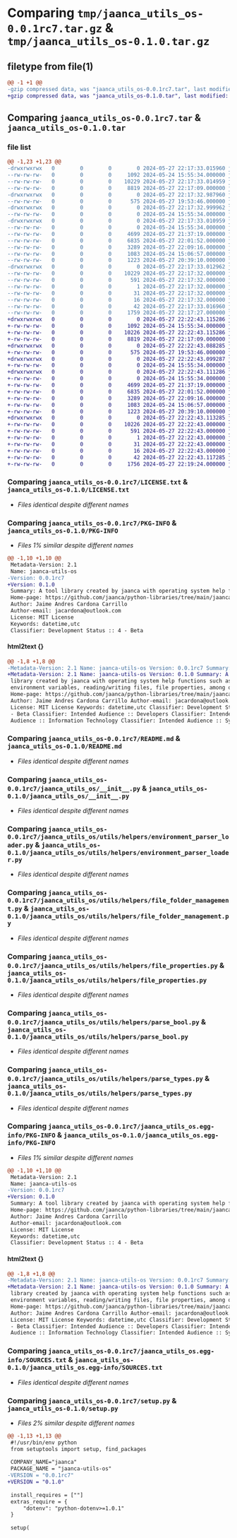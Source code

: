 # Comparing `tmp/jaanca_utils_os-0.0.1rc7.tar.gz` & `tmp/jaanca_utils_os-0.1.0.tar.gz`

## filetype from file(1)

```diff
@@ -1 +1 @@
-gzip compressed data, was "jaanca_utils_os-0.0.1rc7.tar", last modified: Mon May 27 22:17:33 2024, max compression
+gzip compressed data, was "jaanca_utils_os-0.1.0.tar", last modified: Mon May 27 22:22:43 2024, max compression
```

## Comparing `jaanca_utils_os-0.0.1rc7.tar` & `jaanca_utils_os-0.1.0.tar`

### file list

```diff
@@ -1,23 +1,23 @@
-drwxrwxrwx   0        0        0        0 2024-05-27 22:17:33.015960 jaanca_utils_os-0.0.1rc7/
--rw-rw-rw-   0        0        0     1092 2024-05-24 15:55:34.000000 jaanca_utils_os-0.0.1rc7/LICENSE.txt
--rw-rw-rw-   0        0        0    10229 2024-05-27 22:17:33.014959 jaanca_utils_os-0.0.1rc7/PKG-INFO
--rw-rw-rw-   0        0        0     8819 2024-05-27 22:17:09.000000 jaanca_utils_os-0.0.1rc7/README.md
-drwxrwxrwx   0        0        0        0 2024-05-27 22:17:32.987960 jaanca_utils_os-0.0.1rc7/jaanca_utils_os/
--rw-rw-rw-   0        0        0      575 2024-05-27 19:53:46.000000 jaanca_utils_os-0.0.1rc7/jaanca_utils_os/__init__.py
-drwxrwxrwx   0        0        0        0 2024-05-27 22:17:32.999962 jaanca_utils_os-0.0.1rc7/jaanca_utils_os/utils/
--rw-rw-rw-   0        0        0        0 2024-05-24 15:55:34.000000 jaanca_utils_os-0.0.1rc7/jaanca_utils_os/utils/__init__.py
-drwxrwxrwx   0        0        0        0 2024-05-27 22:17:33.010959 jaanca_utils_os-0.0.1rc7/jaanca_utils_os/utils/helpers/
--rw-rw-rw-   0        0        0        0 2024-05-24 15:55:34.000000 jaanca_utils_os-0.0.1rc7/jaanca_utils_os/utils/helpers/__init__.py
--rw-rw-rw-   0        0        0     4699 2024-05-27 21:37:19.000000 jaanca_utils_os-0.0.1rc7/jaanca_utils_os/utils/helpers/environment_parser_loader.py
--rw-rw-rw-   0        0        0     6835 2024-05-27 22:01:52.000000 jaanca_utils_os-0.0.1rc7/jaanca_utils_os/utils/helpers/file_folder_management.py
--rw-rw-rw-   0        0        0     3289 2024-05-27 22:09:16.000000 jaanca_utils_os-0.0.1rc7/jaanca_utils_os/utils/helpers/file_properties.py
--rw-rw-rw-   0        0        0     1083 2024-05-24 15:06:57.000000 jaanca_utils_os-0.0.1rc7/jaanca_utils_os/utils/helpers/parse_bool.py
--rw-rw-rw-   0        0        0     1223 2024-05-27 20:39:10.000000 jaanca_utils_os-0.0.1rc7/jaanca_utils_os/utils/helpers/parse_types.py
-drwxrwxrwx   0        0        0        0 2024-05-27 22:17:33.012962 jaanca_utils_os-0.0.1rc7/jaanca_utils_os.egg-info/
--rw-rw-rw-   0        0        0    10229 2024-05-27 22:17:32.000000 jaanca_utils_os-0.0.1rc7/jaanca_utils_os.egg-info/PKG-INFO
--rw-rw-rw-   0        0        0      591 2024-05-27 22:17:32.000000 jaanca_utils_os-0.0.1rc7/jaanca_utils_os.egg-info/SOURCES.txt
--rw-rw-rw-   0        0        0        1 2024-05-27 22:17:32.000000 jaanca_utils_os-0.0.1rc7/jaanca_utils_os.egg-info/dependency_links.txt
--rw-rw-rw-   0        0        0       31 2024-05-27 22:17:32.000000 jaanca_utils_os-0.0.1rc7/jaanca_utils_os.egg-info/requires.txt
--rw-rw-rw-   0        0        0       16 2024-05-27 22:17:32.000000 jaanca_utils_os-0.0.1rc7/jaanca_utils_os.egg-info/top_level.txt
--rw-rw-rw-   0        0        0       42 2024-05-27 22:17:33.016960 jaanca_utils_os-0.0.1rc7/setup.cfg
--rw-rw-rw-   0        0        0     1759 2024-05-27 22:17:27.000000 jaanca_utils_os-0.0.1rc7/setup.py
+drwxrwxrwx   0        0        0        0 2024-05-27 22:22:43.115286 jaanca_utils_os-0.1.0/
+-rw-rw-rw-   0        0        0     1092 2024-05-24 15:55:34.000000 jaanca_utils_os-0.1.0/LICENSE.txt
+-rw-rw-rw-   0        0        0    10226 2024-05-27 22:22:43.115286 jaanca_utils_os-0.1.0/PKG-INFO
+-rw-rw-rw-   0        0        0     8819 2024-05-27 22:17:09.000000 jaanca_utils_os-0.1.0/README.md
+drwxrwxrwx   0        0        0        0 2024-05-27 22:22:43.088285 jaanca_utils_os-0.1.0/jaanca_utils_os/
+-rw-rw-rw-   0        0        0      575 2024-05-27 19:53:46.000000 jaanca_utils_os-0.1.0/jaanca_utils_os/__init__.py
+drwxrwxrwx   0        0        0        0 2024-05-27 22:22:43.099287 jaanca_utils_os-0.1.0/jaanca_utils_os/utils/
+-rw-rw-rw-   0        0        0        0 2024-05-24 15:55:34.000000 jaanca_utils_os-0.1.0/jaanca_utils_os/utils/__init__.py
+drwxrwxrwx   0        0        0        0 2024-05-27 22:22:43.111286 jaanca_utils_os-0.1.0/jaanca_utils_os/utils/helpers/
+-rw-rw-rw-   0        0        0        0 2024-05-24 15:55:34.000000 jaanca_utils_os-0.1.0/jaanca_utils_os/utils/helpers/__init__.py
+-rw-rw-rw-   0        0        0     4699 2024-05-27 21:37:19.000000 jaanca_utils_os-0.1.0/jaanca_utils_os/utils/helpers/environment_parser_loader.py
+-rw-rw-rw-   0        0        0     6835 2024-05-27 22:01:52.000000 jaanca_utils_os-0.1.0/jaanca_utils_os/utils/helpers/file_folder_management.py
+-rw-rw-rw-   0        0        0     3289 2024-05-27 22:09:16.000000 jaanca_utils_os-0.1.0/jaanca_utils_os/utils/helpers/file_properties.py
+-rw-rw-rw-   0        0        0     1083 2024-05-24 15:06:57.000000 jaanca_utils_os-0.1.0/jaanca_utils_os/utils/helpers/parse_bool.py
+-rw-rw-rw-   0        0        0     1223 2024-05-27 20:39:10.000000 jaanca_utils_os-0.1.0/jaanca_utils_os/utils/helpers/parse_types.py
+drwxrwxrwx   0        0        0        0 2024-05-27 22:22:43.113285 jaanca_utils_os-0.1.0/jaanca_utils_os.egg-info/
+-rw-rw-rw-   0        0        0    10226 2024-05-27 22:22:43.000000 jaanca_utils_os-0.1.0/jaanca_utils_os.egg-info/PKG-INFO
+-rw-rw-rw-   0        0        0      591 2024-05-27 22:22:43.000000 jaanca_utils_os-0.1.0/jaanca_utils_os.egg-info/SOURCES.txt
+-rw-rw-rw-   0        0        0        1 2024-05-27 22:22:43.000000 jaanca_utils_os-0.1.0/jaanca_utils_os.egg-info/dependency_links.txt
+-rw-rw-rw-   0        0        0       31 2024-05-27 22:22:43.000000 jaanca_utils_os-0.1.0/jaanca_utils_os.egg-info/requires.txt
+-rw-rw-rw-   0        0        0       16 2024-05-27 22:22:43.000000 jaanca_utils_os-0.1.0/jaanca_utils_os.egg-info/top_level.txt
+-rw-rw-rw-   0        0        0       42 2024-05-27 22:22:43.117285 jaanca_utils_os-0.1.0/setup.cfg
+-rw-rw-rw-   0        0        0     1756 2024-05-27 22:19:24.000000 jaanca_utils_os-0.1.0/setup.py
```

### Comparing `jaanca_utils_os-0.0.1rc7/LICENSE.txt` & `jaanca_utils_os-0.1.0/LICENSE.txt`

 * *Files identical despite different names*

### Comparing `jaanca_utils_os-0.0.1rc7/PKG-INFO` & `jaanca_utils_os-0.1.0/PKG-INFO`

 * *Files 1% similar despite different names*

```diff
@@ -1,10 +1,10 @@
 Metadata-Version: 2.1
 Name: jaanca-utils-os
-Version: 0.0.1rc7
+Version: 0.1.0
 Summary: A tool library created by jaanca with operating system help functions such as reading environment variables, reading/writing files, file properties, among others.
 Home-page: https://github.com/jaanca/python-libraries/tree/main/jaanca-utils-os
 Author: Jaime Andres Cardona Carrillo
 Author-email: jacardona@outlook.com
 License: MIT License
 Keywords: datetime,utc
 Classifier: Development Status :: 4 - Beta
```

#### html2text {}

```diff
@@ -1,8 +1,8 @@
-Metadata-Version: 2.1 Name: jaanca-utils-os Version: 0.0.1rc7 Summary: A tool
+Metadata-Version: 2.1 Name: jaanca-utils-os Version: 0.1.0 Summary: A tool
 library created by jaanca with operating system help functions such as reading
 environment variables, reading/writing files, file properties, among others.
 Home-page: https://github.com/jaanca/python-libraries/tree/main/jaanca-utils-os
 Author: Jaime Andres Cardona Carrillo Author-email: jacardona@outlook.com
 License: MIT License Keywords: datetime,utc Classifier: Development Status :: 4
 - Beta Classifier: Intended Audience :: Developers Classifier: Intended
 Audience :: Information Technology Classifier: Intended Audience :: System
```

### Comparing `jaanca_utils_os-0.0.1rc7/README.md` & `jaanca_utils_os-0.1.0/README.md`

 * *Files identical despite different names*

### Comparing `jaanca_utils_os-0.0.1rc7/jaanca_utils_os/__init__.py` & `jaanca_utils_os-0.1.0/jaanca_utils_os/__init__.py`

 * *Files identical despite different names*

### Comparing `jaanca_utils_os-0.0.1rc7/jaanca_utils_os/utils/helpers/environment_parser_loader.py` & `jaanca_utils_os-0.1.0/jaanca_utils_os/utils/helpers/environment_parser_loader.py`

 * *Files identical despite different names*

### Comparing `jaanca_utils_os-0.0.1rc7/jaanca_utils_os/utils/helpers/file_folder_management.py` & `jaanca_utils_os-0.1.0/jaanca_utils_os/utils/helpers/file_folder_management.py`

 * *Files identical despite different names*

### Comparing `jaanca_utils_os-0.0.1rc7/jaanca_utils_os/utils/helpers/file_properties.py` & `jaanca_utils_os-0.1.0/jaanca_utils_os/utils/helpers/file_properties.py`

 * *Files identical despite different names*

### Comparing `jaanca_utils_os-0.0.1rc7/jaanca_utils_os/utils/helpers/parse_bool.py` & `jaanca_utils_os-0.1.0/jaanca_utils_os/utils/helpers/parse_bool.py`

 * *Files identical despite different names*

### Comparing `jaanca_utils_os-0.0.1rc7/jaanca_utils_os/utils/helpers/parse_types.py` & `jaanca_utils_os-0.1.0/jaanca_utils_os/utils/helpers/parse_types.py`

 * *Files identical despite different names*

### Comparing `jaanca_utils_os-0.0.1rc7/jaanca_utils_os.egg-info/PKG-INFO` & `jaanca_utils_os-0.1.0/jaanca_utils_os.egg-info/PKG-INFO`

 * *Files 1% similar despite different names*

```diff
@@ -1,10 +1,10 @@
 Metadata-Version: 2.1
 Name: jaanca-utils-os
-Version: 0.0.1rc7
+Version: 0.1.0
 Summary: A tool library created by jaanca with operating system help functions such as reading environment variables, reading/writing files, file properties, among others.
 Home-page: https://github.com/jaanca/python-libraries/tree/main/jaanca-utils-os
 Author: Jaime Andres Cardona Carrillo
 Author-email: jacardona@outlook.com
 License: MIT License
 Keywords: datetime,utc
 Classifier: Development Status :: 4 - Beta
```

#### html2text {}

```diff
@@ -1,8 +1,8 @@
-Metadata-Version: 2.1 Name: jaanca-utils-os Version: 0.0.1rc7 Summary: A tool
+Metadata-Version: 2.1 Name: jaanca-utils-os Version: 0.1.0 Summary: A tool
 library created by jaanca with operating system help functions such as reading
 environment variables, reading/writing files, file properties, among others.
 Home-page: https://github.com/jaanca/python-libraries/tree/main/jaanca-utils-os
 Author: Jaime Andres Cardona Carrillo Author-email: jacardona@outlook.com
 License: MIT License Keywords: datetime,utc Classifier: Development Status :: 4
 - Beta Classifier: Intended Audience :: Developers Classifier: Intended
 Audience :: Information Technology Classifier: Intended Audience :: System
```

### Comparing `jaanca_utils_os-0.0.1rc7/jaanca_utils_os.egg-info/SOURCES.txt` & `jaanca_utils_os-0.1.0/jaanca_utils_os.egg-info/SOURCES.txt`

 * *Files identical despite different names*

### Comparing `jaanca_utils_os-0.0.1rc7/setup.py` & `jaanca_utils_os-0.1.0/setup.py`

 * *Files 2% similar despite different names*

```diff
@@ -1,13 +1,13 @@
 #!/usr/bin/env python
 from setuptools import setup, find_packages
 
 COMPANY_NAME="jaanca"
 PACKAGE_NAME = "jaanca-utils-os"
-VERSION = "0.0.1rc7"
+VERSION = "0.1.0"
 
 install_requires = [""]
 extras_require = {
     "dotenv": "python-dotenv>=1.0.1"
 }
 
 setup(
```

